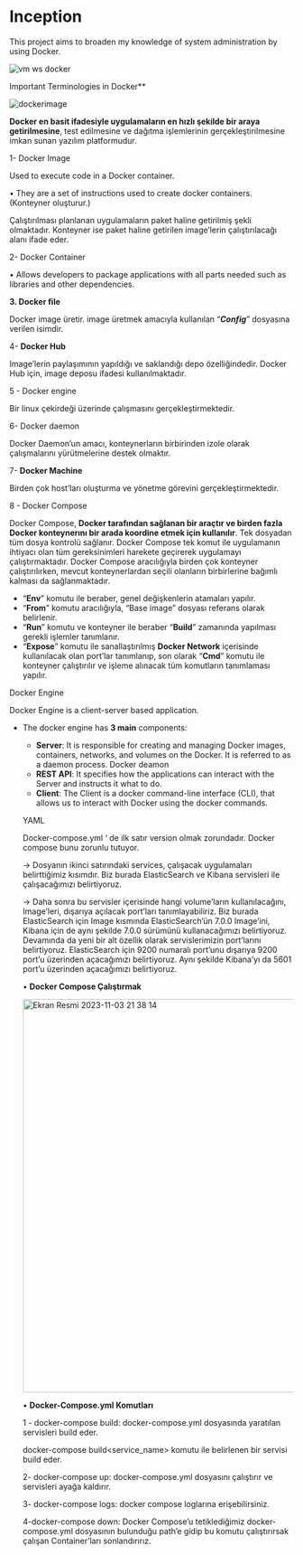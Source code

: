 # Inception
This project aims to broaden my knowledge of system administration by using Docker. 

![vm ws docker](https://github.com/sensoyyasin/inception/assets/73845925/a098fe93-0488-4e25-838b-99a6ecd93a13)

Important Terminologies in Docker**

![dockerimage](https://github.com/sensoyyasin/inception/assets/73845925/333375b4-bd86-4e6f-9d6b-30095934af27)

**Docker en basit ifadesiyle uygulamaların en hızlı şekilde bir araya getirilmesine**, test edilmesine ve dağıtma işlemlerinin gerçekleştirilmesine imkan sunan yazılım platformudur.

1- Docker Image

Used to execute code in a Docker container.

• They are a set of instructions used to create docker containers. (Konteyner oluşturur.)

Çalıştırılması planlanan uygulamaların paket haline getirilmiş şekli olmaktadır. Konteyner ise paket haline getirilen image’lerin çalıştırılacağı alanı ifade eder.

2- Docker Container

• Allows developers to package applications with all parts needed such as libraries and other dependencies.


**3. Docker file**

Docker image üretir. image üretmek amacıyla kullanılan “***Config***” dosyasına verilen isimdir.

4- **Docker Hub**

Image’lerin paylaşımının yapıldığı ve saklandığı depo özelliğindedir. Docker Hub için, image deposu ifadesi kullanılmaktadır.

5 - Docker engine

Bir linux çekirdeği üzerinde çalışmasını gerçekleştirmektedir.

6- Docker daemon

Docker Daemon’un amacı, konteynerların birbirinden izole olarak çalışmalarını yürütmelerine destek olmaktır.

7- **Docker Machine**

Birden çok host’ları oluşturma ve yönetme görevini gerçekleştirmektedir.

8 - Docker Compose

Docker Compose, **Docker tarafından sağlanan bir araçtır ve birden fazla Docker konteynerını bir arada koordine etmek için kullanılır**. Tek dosyadan tüm dosya kontrolü sağlanır. Docker Compose tek komut ile uygulamanın ihtiyacı olan tüm gereksinimleri harekete geçirerek uygulamayı çalıştırmaktadır. Docker Compose aracılığıyla birden çok konteyner çalıştırılırken, mevcut konteynerlardan seçili olanların birbirlerine bağımlı kalması da sağlanmaktadır.

- “**Env**” komutu ile beraber, genel değişkenlerin atamaları yapılır.
- “**From**” komutu aracılığıyla, “Base image” dosyası referans olarak belirlenir.
- “**Run**” komutu ve konteyner ile beraber “**Build**” zamanında yapılması gerekli işlemler tanımlanır.
- “**Expose**” komutu ile sanallaştırılmış **Docker Network** içerisinde kullanılacak olan port’lar tanımlanıp, son olarak “**Cmd**” komutu ile konteyner çalıştırılır ve işleme alınacak tüm komutların tanımlaması yapılır.

Docker Engine

Docker Engine is a client-server based application.

- The docker engine has **3 main** components:
    - **Server**: It is responsible for creating and managing Docker images, containers, networks, and volumes on the Docker. It is referred to as a daemon process. Docker deamon
    - **REST API**: It specifies how the applications can interact with the Server and instructs it what to do.
    - **Client**: The Client is a docker command-line interface (CLI), that allows us to interact with Docker using the docker commands.
    
    YAML
    
    Docker-compose.yml ‘ de ilk satır version olmak zorundadır. Docker compose bunu zorunlu tutuyor.
    
    → Dosyanın ikinci satırındaki services, çalışacak uygulamaları belirttiğimiz kısımdır. Biz burada ElasticSearch ve Kibana servisleri ile çalışacağımızı belirtiyoruz.
    
    → Daha sonra bu servisler içerisinde hangi volume’ların kullanılacağını, Image’leri, dışarıya açılacak port’ları tanımlayabiliriz. Biz burada ElasticSearch için Image kısmında ElasticSearch’ün 7.0.0 Image’ini, Kibana için de aynı şekilde 7.0.0 sürümünü kullanacağımızı belirtiyoruz. Devamında da yeni bir alt özellik olarak servislerimizin port’larını belirtiyoruz. ElasticSearch için 9200 numaralı port’unu dışarıya 9200 port’u üzerinden açacağımızı belirtiyoruz. Aynı şekilde Kibana’yı da 5601 port’u üzerinden açacağımızı belirtiyoruz.
    
    • **Docker Compose Çalıştırmak**
    
   <img width="696" alt="Ekran Resmi 2023-11-03 21 38 14" src="https://github.com/sensoyyasin/inception/assets/73845925/6f7971db-9fcb-46e6-a823-cf0f0818c556">
  
    
    • **Docker-Compose.yml Komutları**
    
    1 - docker-compose build: docker-compose.yml dosyasında yaratılan servisleri build eder.
    
    docker-compose build<service_name> komutu ile belirlenen bir servisi build eder.
    
    2- docker-compose up: docker-compose.yml dosyasını çalıştırır ve servisleri ayağa kaldırır.
    
    3- docker-compose logs: docker compose loglarına erişebilirsiniz.
    
    4-docker-compose down: Docker Compose’u tetiklediğimiz docker-compose.yml dosyasının bulunduğu path’e gidip bu komutu çalıştırırsak çalışan Container’ları sonlandırırız.
